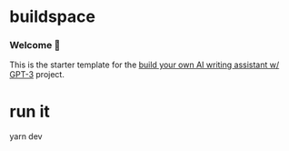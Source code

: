# buildspace
### Welcome 👋
This is the starter template for the [build your own AI writing assistant w/ GPT-3](https://buildspace.so/builds/ai-writer) project.


# run it
yarn dev
